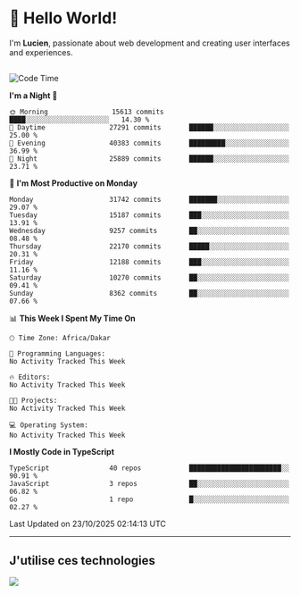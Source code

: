 # 👋 Hello World!

I'm **Lucien**, passionate about web development and creating user interfaces and experiences.

##

<!--START_SECTION:waka-->
![Code Time](http://img.shields.io/badge/Code%20Time-3%2C921%20hrs%2018%20mins-blue)

**I'm a Night 🦉** 

```text
🌞 Morning                15613 commits       ████░░░░░░░░░░░░░░░░░░░░░   14.30 % 
🌆 Daytime                27291 commits       ██████░░░░░░░░░░░░░░░░░░░   25.00 % 
🌃 Evening                40383 commits       █████████░░░░░░░░░░░░░░░░   36.99 % 
🌙 Night                  25889 commits       ██████░░░░░░░░░░░░░░░░░░░   23.71 % 
```
📅 **I'm Most Productive on Monday** 

```text
Monday                   31742 commits       ███████░░░░░░░░░░░░░░░░░░   29.07 % 
Tuesday                  15187 commits       ███░░░░░░░░░░░░░░░░░░░░░░   13.91 % 
Wednesday                9257 commits        ██░░░░░░░░░░░░░░░░░░░░░░░   08.48 % 
Thursday                 22170 commits       █████░░░░░░░░░░░░░░░░░░░░   20.31 % 
Friday                   12188 commits       ███░░░░░░░░░░░░░░░░░░░░░░   11.16 % 
Saturday                 10270 commits       ██░░░░░░░░░░░░░░░░░░░░░░░   09.41 % 
Sunday                   8362 commits        ██░░░░░░░░░░░░░░░░░░░░░░░   07.66 % 
```


📊 **This Week I Spent My Time On** 

```text
🕑︎ Time Zone: Africa/Dakar

💬 Programming Languages: 
No Activity Tracked This Week

🔥 Editors: 
No Activity Tracked This Week

🐱‍💻 Projects: 
No Activity Tracked This Week

💻 Operating System: 
No Activity Tracked This Week
```

**I Mostly Code in TypeScript** 

```text
TypeScript               40 repos            ███████████████████████░░   90.91 % 
JavaScript               3 repos             ██░░░░░░░░░░░░░░░░░░░░░░░   06.82 % 
Go                       1 repo              █░░░░░░░░░░░░░░░░░░░░░░░░   02.27 % 
```




 Last Updated on 23/10/2025 02:14:13 UTC
<!--END_SECTION:waka-->
---

## J'utilise ces technologies

<p align="left">
  <a href="https://skillicons.dev">
    <img src="https://skillicons.dev/icons?i=ts,js,go,ruby,css,scss,tailwind,react,vite,nextjs,docker,figma,ableton" />
  </a>
</p>

